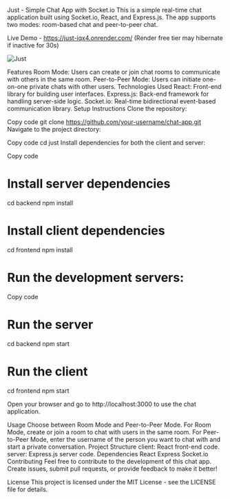 Just - Simple Chat App with Socket.io
This is a simple real-time chat application built using Socket.io, React, and Express.js. The app supports two modes: room-based chat and peer-to-peer chat.

Live Demo - https://just-iqx4.onrender.com/ (Render free tier may hibernate if inactive for 30s)

![Just](https://i.ibb.co/0n38wPJ/Screenshot-4.png)

Features
Room Mode: Users can create or join chat rooms to communicate with others in the same room.
Peer-to-Peer Mode: Users can initiate one-on-one private chats with other users.
Technologies Used
React: Front-end library for building user interfaces.
Express.js: Back-end framework for handling server-side logic.
Socket.io: Real-time bidirectional event-based communication library.
Setup Instructions
Clone the repository:

Copy code
git clone https://github.com/your-username/chat-app.git
Navigate to the project directory:

Copy code
cd just
Install dependencies for both the client and server:

Copy code
# Install server dependencies
cd backend
npm install

# Install client dependencies
cd frontend
npm install

# Run the development servers:

Copy code
# Run the server
cd backend
npm start

# Run the client
cd frontend
npm start

Open your browser and go to http://localhost:3000 to use the chat application.

Usage
Choose between Room Mode and Peer-to-Peer Mode.
For Room Mode, create or join a room to chat with users in the same room.
For Peer-to-Peer Mode, enter the username of the person you want to chat with and start a private conversation.
Project Structure
client: React front-end code.
server: Express.js server code.
Dependencies
React
Express
Socket.io
Contributing
Feel free to contribute to the development of this chat app. Create issues, submit pull requests, or provide feedback to make it better!

License
This project is licensed under the MIT License - see the LICENSE file for details.
